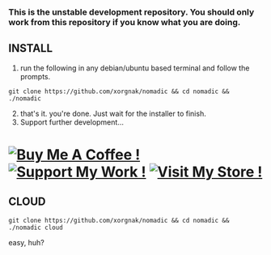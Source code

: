 ### This is the **unstable** development repository.  You should only work from this repository if you know what you are doing.
## INSTALL
1. run the following in any debian/ubuntu based terminal and follow the prompts.
```
git clone https://github.com/xorgnak/nomadic && cd nomadic && ./nomadic
```
2. that's it.  you're done.  Just wait for the installer to finish.
3. Support further development...
# [![Buy Me A Coffee !](https://img.shields.io/badge/buy%20me%20a-coffee-1abc9c.svg)](https://www.buymeacoffee.com/maxcatman) [![Support My Work !](https://img.shields.io/badge/support%20my-work-1abc9c.svg)](https://www.patreon.com/zyphr) [![Visit My Store !](https://img.shields.io/badge/visit%20my-store-1abc9c.svg)](https://www.etsy.com/shop/tomorrowsfuture)

## CLOUD
```
git clone https://github.com/xorgnak/nomadic && cd nomadic && ./nomadic cloud
```
easy, huh?

